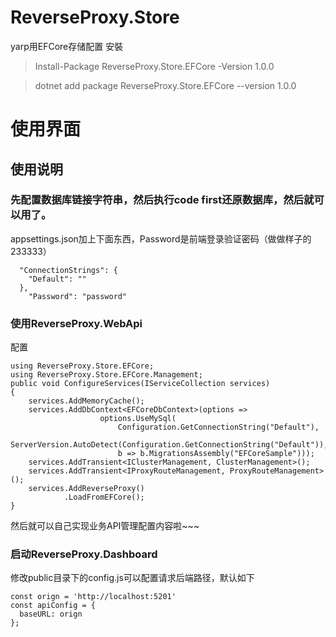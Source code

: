 # ReverseProxy.Store
yarp用EFCore存储配置
安裝
> Install-Package ReverseProxy.Store.EFCore -Version 1.0.0


> dotnet add package ReverseProxy.Store.EFCore --version 1.0.0

# 使用界面
## 使用说明
### 先配置数据库链接字符串，然后执行code first还原数据库，然后就可以用了。
appsettings.json加上下面东西，Password是前端登录验证密码（做做样子的233333）
```
  "ConnectionStrings": {
    "Default": ""
  },
    "Password": "password"
```
### 使用ReverseProxy.WebApi
配置
```
using ReverseProxy.Store.EFCore;
using ReverseProxy.Store.EFCore.Management;
public void ConfigureServices(IServiceCollection services)
{
    services.AddMemoryCache();
    services.AddDbContext<EFCoreDbContext>(options =>
                    options.UseMySql(
                        Configuration.GetConnectionString("Default"),
                        ServerVersion.AutoDetect(Configuration.GetConnectionString("Default")),
                        b => b.MigrationsAssembly("EFCoreSample")));
    services.AddTransient<IClusterManagement, ClusterManagement>();
    services.AddTransient<IProxyRouteManagement, ProxyRouteManagement>();
    services.AddReverseProxy()
            .LoadFromEFCore();
}
```
然后就可以自己实现业务API管理配置内容啦~~~

### 启动ReverseProxy.Dashboard
修改public目录下的config.js可以配置请求后端路径，默认如下
```
const orign = 'http://localhost:5201'
const apiConfig = {
  baseURL: orign
};
```
